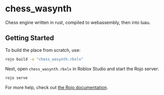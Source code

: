 # chess_wasynth
Chess engine written in rust, compiled to webassembly, then into luau.

## Getting Started
To build the place from scratch, use:

```bash
rojo build -o "chess_wasynth.rbxlx"
```

Next, open `chess_wasynth.rbxlx` in Roblox Studio and start the Rojo server:

```bash
rojo serve
```

For more help, check out [the Rojo documentation](https://rojo.space/docs).